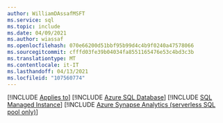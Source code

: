 ```yaml
---
author: WilliamDAssafMSFT
ms.service: sql
ms.topic: include
ms.date: 04/09/2021
ms.author: wiassaf
ms.openlocfilehash: 070e66200d51bbf95b99d4c4b9f0240a47578066
ms.sourcegitcommit: cfffd03fe39b04034fa8551165476e53c4bd3c3b
ms.translationtype: MT
ms.contentlocale: it-IT
ms.lasthandoff: 04/13/2021
ms.locfileid: "107560774"
---
```

[!INCLUDE [Applies to](../../includes/applies-md.md)] [!INCLUDE [Azure SQL Database](../../includes/applies-to-version/_asdb.md)] [!INCLUDE [SQL Managed Instance](../../includes/applies-to-version/_asdbmi.md)] [!INCLUDE [Azure Synapse Analytics (serverless SQL pool only)](../../includes/applies-to-version/_asa-svrless-sqlpool-only.md)] 